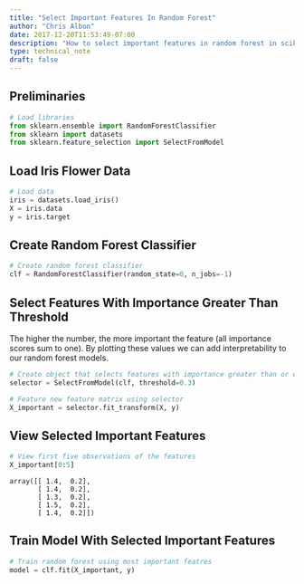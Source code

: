 ```yaml
---
title: "Select Important Features In Random Forest"
author: "Chris Albon"
date: 2017-12-20T11:53:49-07:00
description: "How to select important features in random forest in scikit-learn."
type: technical_note
draft: false
---
```

## Preliminaries


```python
# Load libraries
from sklearn.ensemble import RandomForestClassifier
from sklearn import datasets
from sklearn.feature_selection import SelectFromModel
```

## Load Iris Flower Data


```python
# Load data
iris = datasets.load_iris()
X = iris.data
y = iris.target
```

## Create Random Forest Classifier


```python
# Create random forest classifier
clf = RandomForestClassifier(random_state=0, n_jobs=-1)
```

## Select Features With Importance Greater Than Threshold

The higher the number, the more important the feature (all importance scores sum to one). By plotting these values we can add interpretability to our random forest models.


```python
# Create object that selects features with importance greater than or equal to a threshold
selector = SelectFromModel(clf, threshold=0.3)

# Feature new feature matrix using selector
X_important = selector.fit_transform(X, y)
```

## View Selected Important Features


```python
# View first five observations of the features
X_important[0:5]
```




    array([[ 1.4,  0.2],
           [ 1.4,  0.2],
           [ 1.3,  0.2],
           [ 1.5,  0.2],
           [ 1.4,  0.2]])



## Train Model With Selected Important Features


```python
# Train random forest using most important featres
model = clf.fit(X_important, y)
```
